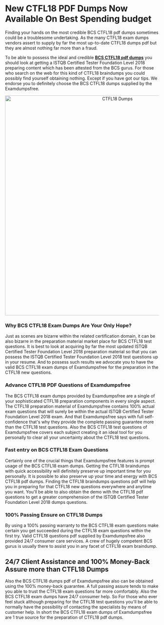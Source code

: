 <h1>New CTFL18 PDF Dumps Now Available On Best Spending budget</h1>
<p>Finding your hands on the most credible BCS CTFL18 pdf dumps sometimes could be a troublesome undertaking. As the many CTFL18 exam dumps vendors assert to supply by far the most up-to-date CTFL18 dumps pdf but they are almost nothing far more than a fraud.</p>
<p>To be able to possess the ideal and credible <strong><a href="https://examdumpsfree.com/CTFL18-exam-dumps">BCS CTFL18 pdf dumps</a></strong> you should look at getting a ISTQB Certified Tester Foundation Level 2018 preparing content which has been attested from the BCS gurus. For those who search on the web for this kind of CTFL18 braindumps you could possibly find yourself obtaining nothing. Except if you have got our tips. We endorse you to definitely choose the BCS CTFL18 dumps supplied by the Examdumpsfree.</p>
<p style="text-align: center;"><a href="https://examdumpsfree.com/CTFL18-exam-dumps"><img src="https://i.ibb.co/yV3fvNg/Exam-Dumps-Free.png" alt="CTFL18 Dumps" width="720" /></a></p>
<h3>Why BCS CTFL18 Exam Dumps Are Your Only Hope?</h3>
<p>Just as scenes are bizarre within the related certification domain, it can be also bizarre in the preparation material market place for BCS CTFL18 test questions. It is best to look at acquiring by far the most updated ISTQB Certified Tester Foundation Level 2018 preparation material so that you can possess the ISTQB Certified Tester Foundation Level 2018 test questions up in your resume. And to possess such results we advocate you to have the valid BCS CTFL18 exam dumps of Examdumpsfree for the preparation in the CTFL18 new questions.</p>
<h3><strong>Advance CTFL18 PDF Questions of Examdumpsfree</strong></h3>
<p>The BCS CTFL18 exam dumps provided by Examdumpsfree are a single of your sophisticated CTFL18 preparation components in every single aspect. The CTFL18 preparation material of Examdumpsfree contains 100% actual exam questions that will surely be within the actual ISTQB Certified Tester Foundation Level 2018 exam. And that Examdumpsfree says with full self-confidence that's why they provide the complete passing guarantee more than the CTFL18 test questions. Also the BCS CTFL18 test questions of Examdumpsfree covers each subject creating it an ideal tool for you personally to clear all your uncertainty about the CTFL18 test questions.</p>
<h3><strong>Fast entry on BCS CTFL18 Exam Questions</strong></h3>
<p>Certainly one of the crucial things that Examdumpsfree features is prompt usage of the BCS CTFL18 exam dumps. Getting the CTFL18 braindumps with quick accessibility will definitely preserve up important time for you personally. It is possible to also preserve up your time and energy with BCS CTFL18 pdf dumps. Finding the CTFL18 braindumps questions pdf will help you in preparing for that CTFL18 new questions everywhere and anytime you want. You'll be able to also obtain the demo with the CTFL18 pdf questions to get a greater comprehension of the ISTQB Certified Tester Foundation Level 2018 dumps questions.</p>
<h3><strong>100% Passing Ensure on CTFL18 Dumps</strong></h3>
<p>By using a 100% passing warranty to the BCS CTFL18 exam questions make certain you get succeeded during the CTFL18 exam questions within the first try. Valid CTFL18 questions pdf supplied by Examdumpsfree also provided 24/7 consumer care services. A crew of hugely competent BCS gurus is usually there to assist you in any facet of CTFL18 exam braindump.</p>
<h2><strong>24/7 Client Assistance and 100% Money-Back Assure more than CTFL18 Dumps</strong></h2>
<p>Also the BCS CTFL18 dumps pdf of Examdumpsfree also can be obtained using the 100% money-back guarantee. A full passing assure tends to make you able to trust the CTFL18 exam questions far more comfortably. Also the BCS CTFL18 exam dumps have 24/7 consumer help. So For those who ever feel stuck although preparing for the CTFL18 test questions you'll be able to normally have the possibility of contacting the specialists by means of customer help. In short the BCS CTFL18 exam dumps of Examdumpsfree are 1 true source for the preparation of CTFL18 pdf dumps.</p>
<h3>&nbsp;</h3>
<h3>&nbsp;</h3>

